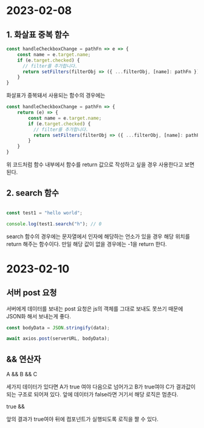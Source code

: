 # 2023-02-08 

## 1. 화살표 중복 함수

```js
const handleCheckboxChange = pathFn => e => {
    const name = e.target.name;
    if (e.target.checked) {
      // filter를 추가합니다.
      return setFilters(filterObj => ({ ...filterObj, [name]: pathFn }));
    }
}
```

화살표가 중복돼서 사용되는 함수의 경우에는

```js
const handleCheckboxChange = pathFn => {
    return (e) => {
        const name = e.target.name;
        if (e.target.checked) {
          // filter를 추가합니다.
          return setFilters(filterObj => ({ ...filterObj, [name]: pathFn }));
        }
    }
}

```

위 코드처럼 함수 내부에서 함수를 return 값으로 작성하고 싶을 경우 사용한다고 보면 된다.

## 2. search 함수

```js

const test1 = "hello world";

console.log(test1.search("h"); // 0

```

search 함수의 경우에는 문자열에서 인자에 해당하는 언소가 있을 경우 해당 위치를 return 해주는 함수이다. 
만일 해당 값이 없을 경우에는 -1을 return 한다.

# 2023-02-10

## 서버 post 요청

서버에게 데이터를 보내는 post 요청은 js의 객체를 그대로 보내도 못쓰기 때문에 JSON화 해서 보내는게 좋다. 

```js
const bodyData = JSON.stringify(data);

await axios.post(serverURL, bodyData);
```

## && 연산자

A && B && C

세가지 데이터가 있다면 A가 true 여야 다음으로 넘어가고 B가 true여야 C가 결과값이 되는 구조로 되어져 있다.
앞에 데이터가 false라면 거기서 해당 로직은 멈춘다.

true && <MyComponent />

앞의 결과가 true여야 뒤에 컴포넌트가 실행되도록 로직을 짤 수 있다.
